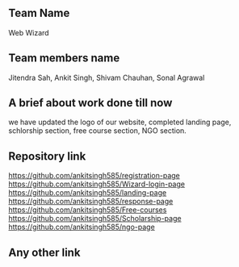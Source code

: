 ## Team Name
Web Wizard

## Team members name
Jitendra Sah, Ankit Singh, Shivam Chauhan, Sonal Agrawal

## A brief about work done till now
we have updated the logo of our website, completed landing page, schlorship section,  free course section, NGO section.

## Repository link
https://github.com/ankitsingh585/registration-page
https://github.com/ankitsingh585/Wizard-login-page
https://github.com/ankitsingh585/landing-page
https://github.com/ankitsingh585/response-page
https://github.com/ankitsingh585/Free-courses
https://github.com/ankitsingh585/Scholarship-page
https://github.com/ankitsingh585/ngo-page
## Any other link
